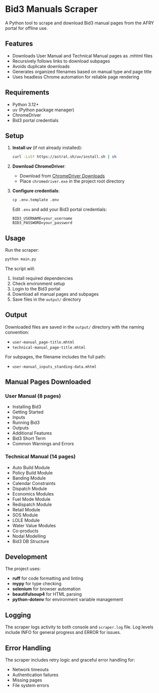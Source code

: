# Bid3 Manuals Scraper

A Python tool to scrape and download Bid3 manual pages from the AFRY portal for offline use.

## Features

- Downloads User Manual and Technical Manual pages as .mhtml files
- Recursively follows links to download subpages
- Avoids duplicate downloads
- Generates organized filenames based on manual type and page title
- Uses headless Chrome automation for reliable page rendering

## Requirements

- Python 3.12+
- uv (Python package manager)
- ChromeDriver
- Bid3 portal credentials

## Setup

1. **Install uv** (if not already installed):
   ```bash
   curl -LsSf https://astral.sh/uv/install.sh | sh
   ```

2. **Download ChromeDriver**:
   - Download from [ChromeDriver Downloads](https://chromedriver.chromium.org/)
   - Place `chromedriver.exe` in the project root directory

3. **Configure credentials**:
   ```bash
   cp .env.template .env
   ```
   Edit `.env` and add your Bid3 portal credentials:
   ```
   BID3_USERNAME=your_username
   BID3_PASSWORD=your_password
   ```

## Usage

Run the scraper:

```bash
python main.py
```

The script will:
1. Install required dependencies
2. Check environment setup
3. Login to the Bid3 portal
4. Download all manual pages and subpages
5. Save files in the `output/` directory

## Output

Downloaded files are saved in the `output/` directory with the naming convention:
- `user-manual_page-title.mhtml`
- `technical-manual_page-title.mhtml`

For subpages, the filename includes the full path:
- `user-manual_inputs_standing-data.mhtml`

## Manual Pages Downloaded

### User Manual (8 pages)
- Installing Bid3
- Getting Started
- Inputs
- Running Bid3
- Outputs
- Additional Features
- Bid3 Short Term
- Common Warnings and Errors

### Technical Manual (14 pages)
- Auto Build Module
- Policy Build Module
- Banding Module
- Calendar Constraints
- Dispatch Module
- Economics Modules
- Fuel Mode Module
- Redispatch Module
- Retail Module
- SOS Module
- LOLE Module
- Water Value Modules
- Co-products
- Nodal Modelling
- Bid3 DB Structure

## Development

The project uses:
- **ruff** for code formatting and linting
- **mypy** for type checking
- **selenium** for browser automation
- **beautifulsoup4** for HTML parsing
- **python-dotenv** for environment variable management

## Logging

The scraper logs activity to both console and `scraper.log` file.
Log levels include INFO for general progress and ERROR for issues.

## Error Handling

The scraper includes retry logic and graceful error handling for:
- Network timeouts
- Authentication failures
- Missing pages
- File system errors
